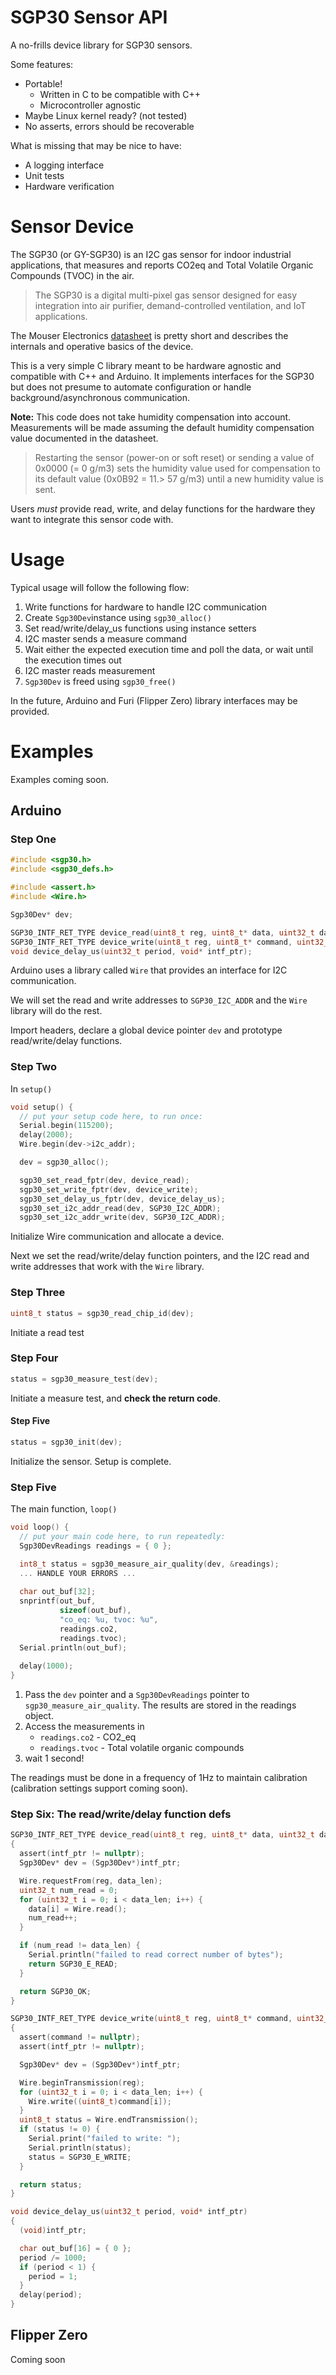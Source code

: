 SGP30 Sensor API
===
A no-frills device library for SGP30 sensors.

Some features:
* Portable!
    * Written in C to be compatible with C++
    * Microcontroller agnostic
* Maybe Linux kernel ready? (not tested)
* No asserts, errors should be recoverable

What is missing that may be nice to have:
* A logging interface
* Unit tests
* Hardware verification

# Sensor Device
The SGP30 (or GY-SGP30) is an I2C gas sensor for indoor industrial applications, that measures and reports CO2eq and Total Volatile Organic Compounds (TVOC) in the air.

> The SGP30 is a digital multi-pixel gas sensor designed for
> easy integration into air purifier, demand-controlled
> ventilation, and IoT applications.

The Mouser Electronics [datasheet](https://www.mouser.com/pdfdocs/Sensirion_Gas_Sensors_SGP30_Datasheet_EN-1148053.pdf?srsltid=AfmBOop0X25kHZhmbr_4qUNt4UUsECiIjjF5Ytr4ZUdnKDzQuUe9mgIy) is pretty short and describes the internals and operative basics of the device. 

This is a very simple C library meant to be hardware agnostic and compatible with C++ and Arduino. It implements interfaces for the SGP30 but does not presume to automate configuration or handle background/asynchronous communication.

**Note:** This code does not take humidity compensation into account. Measurements will be made assuming the default humidity compensation value documented in the datasheet.

> Restarting the sensor (power-on or soft reset) or sending a value of 0x0000
> (= 0 g/m3) sets the humidity value used for compensation to its default value (0x0B92 = 11.> 57 g/m3) until a new humidity value is sent.

Users _must_ provide read, write, and delay functions for the hardware they want to integrate this sensor code with.

# Usage
Typical usage will follow the following flow:

1. Write functions for hardware to handle I2C communication
2. Create `Sgp30Dev`instance using `sgp30_alloc()`
3. Set read/write/delay_us functions using instance setters
4. I2C master sends a measure command
5. Wait either the expected execution time and poll the data, or wait until the execution times out
6. I2C master reads measurement
7. `Sgp30Dev` is freed using `sgp30_free()`

In the future, Arduino and Furi (Flipper Zero) library interfaces may be provided.

# Examples
Examples coming soon.

## Arduino

### Step One

```c
#include <sgp30.h>
#include <sgp30_defs.h>

#include <assert.h>
#include <Wire.h>

Sgp30Dev* dev;

SGP30_INTF_RET_TYPE device_read(uint8_t reg, uint8_t* data, uint32_t data_len, void* intf_ptr);
SGP30_INTF_RET_TYPE device_write(uint8_t reg, uint8_t* command, uint32_t data_len, void* intf_ptr);
void device_delay_us(uint32_t period, void* intf_ptr);
```

Arduino uses a library called `Wire` that provides an interface for I2C communication. 

We will set the read and write addresses to `SGP30_I2C_ADDR` and the `Wire` library will do the rest.

Import headers, declare a global device pointer `dev` and prototype read/write/delay functions.

### Step Two

In `setup()`

```c
void setup() {
  // put your setup code here, to run once:
  Serial.begin(115200);
  delay(2000);
  Wire.begin(dev->i2c_addr);

  dev = sgp30_alloc();

  sgp30_set_read_fptr(dev, device_read);
  sgp30_set_write_fptr(dev, device_write);
  sgp30_set_delay_us_fptr(dev, device_delay_us);
  sgp30_set_i2c_addr_read(dev, SGP30_I2C_ADDR);
  sgp30_set_i2c_addr_write(dev, SGP30_I2C_ADDR);
```

Initialize Wire communication and allocate a device.

Next we set the read/write/delay function pointers, and the I2C read and write addresses that work with the `Wire` library. 

### Step Three

```c
uint8_t status = sgp30_read_chip_id(dev);
```

Initiate a read test

### Step Four

```c
status = sgp30_measure_test(dev);
```

Initiate a measure test, and **check the return code**.

#### Step Five

```c
status = sgp30_init(dev);
```

Initialize the sensor. Setup is complete.

### Step Five

The main function, `loop()`

```c
void loop() {
  // put your main code here, to run repeatedly:
  Sgp30DevReadings readings = { 0 };

  int8_t status = sgp30_measure_air_quality(dev, &readings);
  ... HANDLE YOUR ERRORS ...
  
  char out_buf[32];
  snprintf(out_buf,
           sizeof(out_buf),
           "co_eq: %u, tvoc: %u",
           readings.co2,
           readings.tvoc);
  Serial.println(out_buf);
  
  delay(1000);
}
```

1. Pass the `dev` pointer and a `Sgp30DevReadings` pointer to `sgp30_measure_air_quality`. The results are stored in the readings object.
2. Access the measurements in
    * `readings.co2` - CO2_eq
    * `readings.tvoc` - Total volatile organic compounds
3. wait 1 second!

The readings must be done in a frequency of 1Hz to maintain calibration (calibration settings support coming soon).

### Step Six: The read/write/delay function defs

```c
SGP30_INTF_RET_TYPE device_read(uint8_t reg, uint8_t* data, uint32_t data_len, void* intf_ptr)
{
  assert(intf_ptr != nullptr);
  Sgp30Dev* dev = (Sgp30Dev*)intf_ptr;

  Wire.requestFrom(reg, data_len);
  uint32_t num_read = 0;
  for (uint32_t i = 0; i < data_len; i++) {
    data[i] = Wire.read();
    num_read++;
  }

  if (num_read != data_len) {
    Serial.println("failed to read correct number of bytes");
    return SGP30_E_READ;
  }

  return SGP30_OK;
}

SGP30_INTF_RET_TYPE device_write(uint8_t reg, uint8_t* command, uint32_t data_len, void* intf_ptr)
{
  assert(command != nullptr);
  assert(intf_ptr != nullptr);

  Sgp30Dev* dev = (Sgp30Dev*)intf_ptr;

  Wire.beginTransmission(reg);
  for (uint32_t i = 0; i < data_len; i++) {
    Wire.write((uint8_t)command[i]);
  }
  uint8_t status = Wire.endTransmission();
  if (status != 0) {
    Serial.print("failed to write: ");
    Serial.println(status);
    status = SGP30_E_WRITE;
  }

  return status;
}

void device_delay_us(uint32_t period, void* intf_ptr)
{
  (void)intf_ptr;

  char out_buf[16] = { 0 };
  period /= 1000;
  if (period < 1) {
    period = 1;
  }
  delay(period);
}
```

## Flipper Zero
Coming soon
